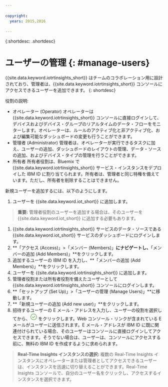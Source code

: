 ```yaml
---

copyright:
  years: 2015,2016

---
```


{:shortdesc: .shortdesc}

# ユーザーの管理 {: #manage-users}

{{site.data.keyword.iotrtinsights_short}} はチームのコラボレーション用に設計されており、管理者は、{{site.data.keyword.iotrtinsights_short}} コンソールにアクセスできるユーザーを追加できます。
{: shortdesc}

役割の説明:
- オペレーター (Operator)
オペレーターは {{site.data.keyword.iotrtinsights_short}} コンソールに直接ログインして、デバイスおよびデバイス・グループのリアルタイムのデータ・フローをモニターします。オペレーターは、ルールのアクティブ化と非アクティブ化、および編集可能なダッシュボードの変更も行うことができます。  
- 管理者 (Administrator)
管理者は、オペレーターが実行できるタスクに加え、ユーザーの追加、ダッシュボードのレイアウトの管理、データ・ソースの追加、およびデバイス・タイプの管理を行うことができます。  
- 所有者
所有者役割は、Bluemix で {{site.data.keyword.iotrtinsights_short}} サービス・インスタンスをデプロイした IBM ID に割り当てられます。所有者は、管理者と同じ特権を備えています。ただし、所有者を削除することはできません。

新規ユーザーを追加するには、以下のようにします。
1. ユーザーを {{site.data.keyword.iot_short}} に追加します。  
>**重要:** 管理者役割のユーザーを追加する場合は、そのユーザーを {{site.data.keyword.iot_short}} に追加する必要もあります。  

  1. {{site.data.keyword.iotrtinsights_short}} サービスのデータ・ソースである {{site.data.keyword.iot_short}} サービスのダッシュボードにログインします。  
  2. **「アクセス (Access)」>「メンバー (Members)」**にナビゲートし、**「メンバーの追加 (Add Members)」**をクリックします。
  3. 追加するユーザーの IBM ID を入力し、**「メンバーの追加 (Add Members)」**をクリックします。
2. ユーザーを {{site.data.keyword.iotrtinsights_short}} に追加します。
  1. 管理者役割または所有者役割を備えたユーザーとして {{site.data.keyword.iotrtinsights_short}} コンソールにログインします。
  2. **「セットアップ (Set Up)」>「ユーザーの管理 (Manage Users)」**に移動します。
  3. **「新規ユーザーの追加 (Add new user)」**をクリックします。
  4. 招待するユーザーの E メール・アドレスを入力し、ユーザーの役割を選択してから、![「作成」アイコン](images/create.png "「作成」アイコン") をクリックします。Web コンソール・リンクが含まれている E メールがユーザーに送信されます。E メール・アドレスが IBM ID に既に関連付けられている場合、そのユーザーはコンソールに直接ログインしてアクセスできます。そうでない場合は、ユーザーは、コンソールにアクセスする前に、無料の IBM ID を作成するように求められます。  
>**Real-Time Insights インスタンスの選択:** 複数の Real-Time Insights インスタンスにオペレーターまたは管理者としてアクセスできるユーザーは、インスタンスを迅速に切り替えることができます。Real-Time Insights コンソールで、自分のユーザー名をクリックし、アクセスするインスタンスを選択できます。  
